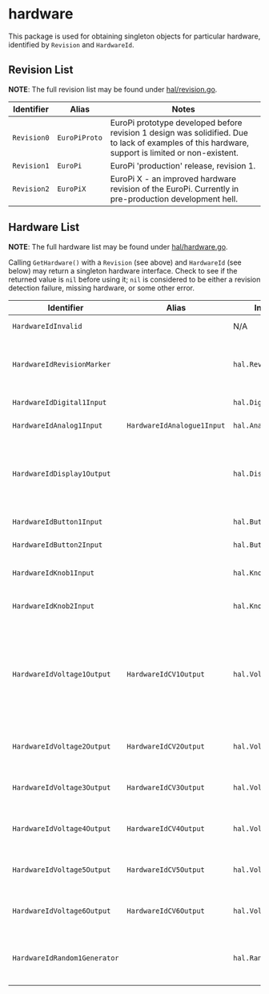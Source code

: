 # hardware

This package is used for obtaining singleton objects for particular hardware, identified by `Revision` and `HardwareId`.

## Revision List

**NOTE**: The full revision list may be found under [hal/revision.go](hal/revision.go).

| Identifier | Alias | Notes |
|----|----|----|
| `Revision0` | `EuroPiProto` | EuroPi prototype developed before revision 1 design was solidified. Due to lack of examples of this hardware, support is limited or non-existent. |
| `Revision1` | `EuroPi` | EuroPi 'production' release, revision 1. |
| `Revision2` | `EuroPiX` | EuroPi X - an improved hardware revision of the EuroPi. Currently in pre-production development hell. |

## Hardware List

**NOTE**: The full hardware list may be found under [hal/hardware.go](hal/hardware.go).

Calling `GetHardware()` with a `Revision` (see above) and `HardwareId` (see below) may return a singleton hardware interface. Check to see if the returned value is `nil` before using it; `nil` is considered to be either a revision detection failure, missing hardware, or some other error.

| Identifier | Alias | Interface | Notes |
|----|----|----|----|
| `HardwareIdInvalid` | | N/A | Always returns a `nil` interface/object |
| `HardwareIdRevisionMarker` | | `hal.RevisionMarker` | Provides an interface to obtain the `Revision` identifier of the currently detected (or compiled-for) hardware. |
| `HardwareIdDigital1Input` | | `hal.DigitalInput` | The Digital Input of the EuroPi. |
| `HardwareIdAnalog1Input` | `HardwareIdAnalogue1Input` | `hal.AnalogInput` | The Analogue Input of the EuroPi. |
| `HardwareIdDisplay1Output` | | `hal.DisplayOutput` | The Display (OLED) of the EuroPi. Provides an interface for determining display resolution, as it might be different between revisions of the EuroPi hardware. |
| `HardwareIdButton1Input` | | `hal.ButtonInput` | The Button 1 gate input of the EuroPi. |
| `HardwareIdButton2Input` | | `hal.ButtonInput` | The Button 2 gate input of the EuroPi. |
| `HardwareIdKnob1Input` | | `hal.KnobInput` | The Knob 1 potentiometer input of the EuroPi. |
| `HardwareIdKnob2Input` | | `hal.KnobInput` | The Knob 2 potentiometer input of the EuroPi. |
| `HardwareIdVoltage1Output` | `HardwareIdCV1Output` | `hal.VoltageOutput` | The #1 `CV` / `V/Octave` output of the EuroPi. While it supports a 0.0 to 10.0 Volts output necessary for `V/Octave` (see `units.VOct`), it can be carefully used with `units.CV` to output a specific range of 0.0 to 5.0 Volts, instead. |
| `HardwareIdVoltage2Output` | `HardwareIdCV2Output` | `hal.VoltageOutput` | The #2 `CV` / `V/Octave` output of the EuroPi. See `HardwareIdVoltage1Output` for more details. |
| `HardwareIdVoltage3Output` | `HardwareIdCV3Output` | `hal.VoltageOutput` | The #3 `CV` / `V/Octave` output of the EuroPi. See `HardwareIdVoltage1Output` for more details. |
| `HardwareIdVoltage4Output` | `HardwareIdCV4Output` | `hal.VoltageOutput` | The #4 `CV` / `V/Octave` output of the EuroPi. See `HardwareIdVoltage1Output` for more details. |
| `HardwareIdVoltage5Output` | `HardwareIdCV5Output` | `hal.VoltageOutput` | The #5 `CV` / `V/Octave` output of the EuroPi. See `HardwareIdVoltage1Output` for more details. |
| `HardwareIdVoltage6Output` | `HardwareIdCV6Output` | `hal.VoltageOutput` | The #6 `CV` / `V/Octave` output of the EuroPi. See `HardwareIdVoltage1Output` for more details. |
| `HardwareIdRandom1Generator` | | `hal.RandomGenerator` | Provides an interface to calibrate or seed the random number generator of the hardware. |
